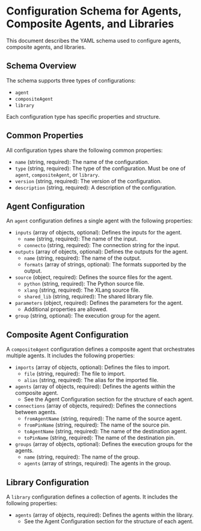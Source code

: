 # Configuration Schema for Agents, Composite Agents, and Libraries

This document describes the YAML schema used to configure agents, composite agents, and libraries.

## Schema Overview

The schema supports three types of configurations:
- `agent`
- `compositeAgent`
- `library`

Each configuration type has specific properties and structure.

## Common Properties

All configuration types share the following common properties:

- `name` (string, required): The name of the configuration.
- `type` (string, required): The type of the configuration. Must be one of `agent`, `compositeAgent`, or `library`.
- `version` (string, required): The version of the configuration.
- `description` (string, required): A description of the configuration.

## Agent Configuration

An `agent` configuration defines a single agent with the following properties:

- `inputs` (array of objects, optional): Defines the inputs for the agent.
  - `name` (string, required): The name of the input.
  - `connecto` (string, required): The connection string for the input.
- `outputs` (array of objects, optional): Defines the outputs for the agent.
  - `name` (string, required): The name of the output.
  - `formats` (array of strings, optional): The formats supported by the output.
- `source` (object, required): Defines the source files for the agent.
  - `python` (string, required): The Python source file.
  - `xlang` (string, required): The XLang source file.
  - `shared_lib` (string, required): The shared library file.
- `parameters` (object, required): Defines the parameters for the agent.
  - Additional properties are allowed.
- `group` (string, optional): The execution group for the agent.

## Composite Agent Configuration

A `compositeAgent` configuration defines a composite agent that orchestrates multiple agents. It includes the following properties:

- `imports` (array of objects, optional): Defines the files to import.
  - `file` (string, required): The file to import.
  - `alias` (string, required): The alias for the imported file.
- `agents` (array of objects, required): Defines the agents within the composite agent.
  - See the Agent Configuration section for the structure of each agent.
- `connections` (array of objects, required): Defines the connections between agents.
  - `fromAgentName` (string, required): The name of the source agent.
  - `fromPinName` (string, required): The name of the source pin.
  - `toAgentName` (string, required): The name of the destination agent.
  - `toPinName` (string, required): The name of the destination pin.
- `groups` (array of objects, optional): Defines the execution groups for the agents.
  - `name` (string, required): The name of the group.
  - `agents` (array of strings, required): The agents in the group.

## Library Configuration

A `library` configuration defines a collection of agents. It includes the following properties:

- `agents` (array of objects, required): Defines the agents within the library.
  - See the Agent Configuration section for the structure of each agent.

